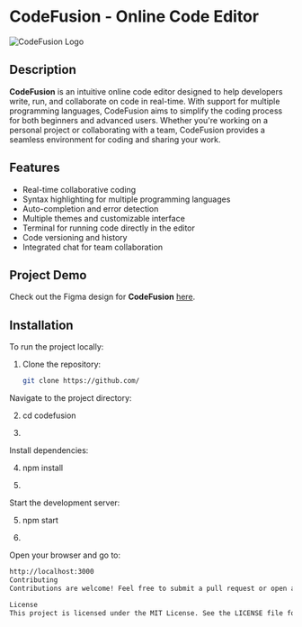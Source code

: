 # CodeFusion - Online Code Editor

![CodeFusion Logo](https://pouch.jumpshare.com/preview/farA7x5Xx-v4NmVPKMFm3gUVLQ0o072nYumvTSHQtAgGTTOMfZRdXFTS4scj0X1xZo954_NNmJFxi0G_MBL2b3dJzJ8HzzkbOdTim5Xuhvg)

## Description

**CodeFusion** is an intuitive online code editor designed to help developers write, run, and collaborate on code in real-time. With support for multiple programming languages, CodeFusion aims to simplify the coding process for both beginners and advanced users. Whether you're working on a personal project or collaborating with a team, CodeFusion provides a seamless environment for coding and sharing your work.

## Features

- Real-time collaborative coding
- Syntax highlighting for multiple programming languages
- Auto-completion and error detection
- Multiple themes and customizable interface
- Terminal for running code directly in the editor
- Code versioning and history
- Integrated chat for team collaboration

## Project Demo

Check out the Figma design for **CodeFusion** [here](https://www.figma.com/design/hdFOcPMr4McRS2rWrHtzjx/CodeFusion?node-id=0-1&node-type=canvas&t=a6bZYpgvh3hc7QLw-0).

## Installation

To run the project locally:

1. Clone the repository:
   ```bash
   git clone https://github.com/
Navigate to the project directory:

2. cd codefusion
3. ```bash
Install dependencies:

4. npm install
5. ```bash
Start the development server:

5. npm start
6. ```bash
Open your browser and go to:

```bash
http://localhost:3000
Contributing
Contributions are welcome! Feel free to submit a pull request or open an issue to report bugs or request new features.

License
This project is licensed under the MIT License. See the LICENSE file for details.

